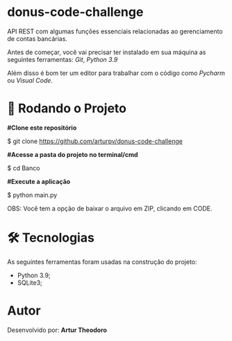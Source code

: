 # donus-code-challenge
API REST com algumas funções essenciais relacionadas ao gerenciamento de contas bancárias.

Antes de começar, você vai precisar ter instalado em sua máquina as seguintes ferramentas: *Git*, *Python 3.9*

Além disso é bom ter um editor para trabalhar com o código como *Pycharm* ou *Visual Code*.

# 🎲 Rodando o Projeto

**#Clone este repositório**

$ git clone https://github.com/arturpv/donus-code-challenge

**#Acesse a pasta do projeto no terminal/cmd**

$ cd Banco

**#Execute a aplicação**

$ python main.py

OBS: Você tem a opção de baixar o arquivo em ZIP, clicando em CODE.

# 🛠 Tecnologias
As seguintes ferramentas foram usadas na construção do projeto:

- Python 3.9;
- SQLite3;

# Autor
Desenvolvido por: **Artur Theodoro**
